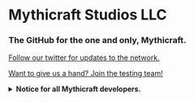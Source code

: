 # Mythicraft Studios LLC
### The GitHub for the one and only, Mythicraft.

[Follow our twitter for updates to the network.](https://twitter.com/MythicraftMC)

[Want to give us a hand? Join the testing team!](https://mythicraft.org/testing)

<details>
<summary><b>Notice for all Mythicraft developers.</b></summary>

### Hey! Listen up!

<details>

Please follow [Section II of the Mythicraft Staff Policies](https://docs.mythicraft.org/link/2#bkmrk-this-section-mainly-)

Remember; We can suspend your MythiID at any time, and this will theirfor terminate access to all Mythicraft internal applications, websites, and CLI tooling.

We ***do not*** tolerate any sort of leaking of internal code. If you are found to have leaked code, we will terminate your Mythiccount until further notice, and investigate the situation. You could potentially not return on the staff team, have a permanent network suspension, loose privileges, or more. You are responsible for your personal security practices, and therefor should be careful when downloading unknown executable files.

For any further questions, please ask Erick.

Thanks, and we hope you have a good time developing for our network!
</details>
